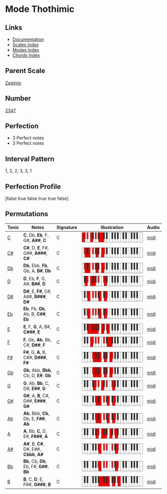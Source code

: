 # Mode Thothimic

## Links

- [Documentation](index.md)
- [Scales Index](Scales.md)
- [Modes Index](Modes.md)
- [Chords Index](Chords.md)

## Parent Scale

[Zagimic](ScaleZagimic.md)

## Number

[2347](https://ianring.com/musictheory/scales/2347)

## Perfection

- 3 Perfect notes
- 3 Perfect notes

## Interval Pattern

1, 2, 2, 3, 3, 1

## Perfection Profile

[false true false true true false]

## Permutations

| Tonic | Notes | Signature | Illustration | Audio |
|-------|-------|-----------|--------------|-------|
| [C](ModeCNaturalThothimic.md) | **C**, Db, **Eb**, F, G#, **A##**, **C** | C | ![CNaturalThothimic](ModeCNaturalThothimic.png) | [midi](https://github.com/edipermadi/music/blob/main/docs/ModeCNaturalThothimic.mid?raw=true) |
| [C#](ModeCSharpThothimic.md) | **C#**, D, **E**, F#, G##, **A###**, **C#** | C | ![CSharpThothimic](ModeCSharpThothimic.png) | [midi](https://github.com/edipermadi/music/blob/main/docs/ModeCSharpThothimic.mid?raw=true) |
| [Db](ModeDFlatThothimic.md) | **Db**, Ebb, **Fb**, Gb, A, **B#**, **Db** | C | ![DFlatThothimic](ModeDFlatThothimic.png) | [midi](https://github.com/edipermadi/music/blob/main/docs/ModeDFlatThothimic.mid?raw=true) |
| [D](ModeDNaturalThothimic.md) | **D**, Eb, **F**, G, A#, **B##**, **D** | C | ![DNaturalThothimic](ModeDNaturalThothimic.png) | [midi](https://github.com/edipermadi/music/blob/main/docs/ModeDNaturalThothimic.mid?raw=true) |
| [D#](ModeDSharpThothimic.md) | **D#**, E, **F#**, G#, A##, **B###**, **D#** | C | ![DSharpThothimic](ModeDSharpThothimic.png) | [midi](https://github.com/edipermadi/music/blob/main/docs/ModeDSharpThothimic.mid?raw=true) |
| [Eb](ModeEFlatThothimic.md) | **Eb**, Fb, **Gb**, Ab, B, **C##**, **Eb** | C | ![EFlatThothimic](ModeEFlatThothimic.png) | [midi](https://github.com/edipermadi/music/blob/main/docs/ModeEFlatThothimic.mid?raw=true) |
| [E](ModeENaturalThothimic.md) | **E**, F, **G**, A, B#, **C###**, **E** | C | ![ENaturalThothimic](ModeENaturalThothimic.png) | [midi](https://github.com/edipermadi/music/blob/main/docs/ModeENaturalThothimic.mid?raw=true) |
| [F](ModeFNaturalThothimic.md) | **F**, Gb, **Ab**, Bb, C#, **D##**, **F** | C | ![FNaturalThothimic](ModeFNaturalThothimic.png) | [midi](https://github.com/edipermadi/music/blob/main/docs/ModeFNaturalThothimic.mid?raw=true) |
| [F#](ModeFSharpThothimic.md) | **F#**, G, **A**, B, C##, **D###**, **F#** | C | ![FSharpThothimic](ModeFSharpThothimic.png) | [midi](https://github.com/edipermadi/music/blob/main/docs/ModeFSharpThothimic.mid?raw=true) |
| [Gb](ModeGFlatThothimic.md) | **Gb**, Abb, **Bbb**, Cb, D, **E#**, **Gb** | C | ![GFlatThothimic](ModeGFlatThothimic.png) | [midi](https://github.com/edipermadi/music/blob/main/docs/ModeGFlatThothimic.mid?raw=true) |
| [G](ModeGNaturalThothimic.md) | **G**, Ab, **Bb**, C, D#, **E##**, **G** | C | ![GNaturalThothimic](ModeGNaturalThothimic.png) | [midi](https://github.com/edipermadi/music/blob/main/docs/ModeGNaturalThothimic.mid?raw=true) |
| [G#](ModeGSharpThothimic.md) | **G#**, A, **B**, C#, D##, **E###**, **G#** | C | ![GSharpThothimic](ModeGSharpThothimic.png) | [midi](https://github.com/edipermadi/music/blob/main/docs/ModeGSharpThothimic.mid?raw=true) |
| [Ab](ModeAFlatThothimic.md) | **Ab**, Bbb, **Cb**, Db, E, **F##**, **Ab** | C | ![AFlatThothimic](ModeAFlatThothimic.png) | [midi](https://github.com/edipermadi/music/blob/main/docs/ModeAFlatThothimic.mid?raw=true) |
| [A](ModeANaturalThothimic.md) | **A**, Bb, **C**, D, E#, **F###**, **A** | C | ![ANaturalThothimic](ModeANaturalThothimic.png) | [midi](https://github.com/edipermadi/music/blob/main/docs/ModeANaturalThothimic.mid?raw=true) |
| [A#](ModeASharpThothimic.md) | **A#**, B, **C#**, D#, E##, **Cbbb**, **A#** | C | ![ASharpThothimic](ModeASharpThothimic.png) | [midi](https://github.com/edipermadi/music/blob/main/docs/ModeASharpThothimic.mid?raw=true) |
| [Bb](ModeBFlatThothimic.md) | **Bb**, Cb, **Db**, Eb, F#, **G##**, **Bb** | C | ![BFlatThothimic](ModeBFlatThothimic.png) | [midi](https://github.com/edipermadi/music/blob/main/docs/ModeBFlatThothimic.mid?raw=true) |
| [B](ModeBNaturalThothimic.md) | **B**, C, **D**, E, F##, **G###**, **B** | C | ![BNaturalThothimic](ModeBNaturalThothimic.png) | [midi](https://github.com/edipermadi/music/blob/main/docs/ModeBNaturalThothimic.mid?raw=true) |
